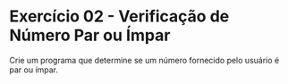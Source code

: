 # Exercício 02 - Verificação de Número Par ou Ímpar

Crie um programa que determine se um número fornecido pelo usuário é par ou ímpar.